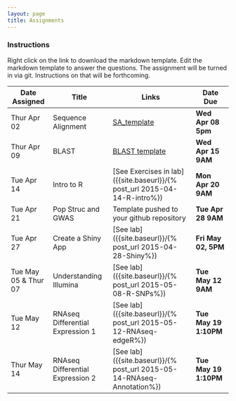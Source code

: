 ```yaml
---
layout: page
title: Assignments
---
```


### Instructions

Right click on the link to download the markdown template.  Edit the markdown template to answer the questions.  The assignment will be turned in via git.  Instructions on that will be forthcoming.

| Date Assigned | Title              | Links                                      | Date Due       |
|---------------|--------------------|--------------------------------------------|----------------|
| Thur Apr 02   | Sequence Alignment | [SA_template](unit1-worksheet.md)          | __Wed Apr 08 5pm__ |
| Thur Apr 09   | BLAST              | [BLAST template](assignment2-worksheet.md) | __Wed Apr 15 9AM__ |
| Tue Apr 14    | Intro to R         | [See Exercises in lab]({{site.baseurl}}/{% post_url 2015-04-14-R-intro%}) | __Mon Apr 20 9AM__ |
| Tue Apr 21    | Pop Struc and GWAS | Template pushed to your github repository  | __Tue Apr 28 9AM__ |
| Tue Apr 27    | Create a Shiny App | [See lab]({{site.baseurl}}/{% post_url 2015-04-28-Shiny%}) | __Fri May 02, 5PM__ |
| Tue May 05 & Thur 07    | Understanding Illumina | [See lab]({{site.baseurl}}/{% post_url 2015-05-08-R-SNPs%}) | __Tue May 12 9AM__ |
| Tue May 12  | RNAseq Differential Expression 1 | [See lab]({{site.baseurl}}/{% post_url 2015-05-12-RNAseq-edgeR%}) | __Tue May 19 1:10PM__ | 
| Thur May 14 | RNAseq Differential Expression 2 |  [See lab]({{site.baseurl}}/{% post_url 2015-05-14-RNAseq-Annotation%})| __Tue May 19 1:10PM__ |

